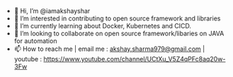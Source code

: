 - 👋 Hi, I’m @iamakshayshar
- 👀 I’m interested in contributing to open source framework and libraries
- 🌱 I’m currently learning about Docker, Kubernetes and CICD.
- 💞️ I’m looking to collaborate on open source framework/libaries on JAVA for automation 
- 📫 How to reach me | email me : akshay.sharma979@gmail.com | youtube : https://www.youtube.com/channel/UCtXu_V5Z4qPFc8aq20w-3Fw

<!---
iamakshayshar/iamakshayshar is a ✨ special ✨ repository because its `README.md` (this file) appears on your GitHub profile.
You can click the Preview link to take a look at your changes.
--->
